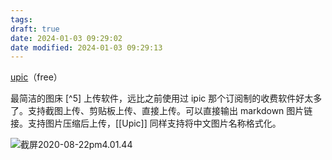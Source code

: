 ```yaml
---
tags: 
draft: true
date: 2024-01-03 09:29:02
date modified: 2024-01-03 09:29:13
---
```

[upic](https://apps.apple.com/cn/app/upic-%E5%9B%BE%E5%BA%8A%E5%B7%A5%E5%85%B7/id1510718678)（free）

最简洁的图床 [^5] 上传软件，远比之前使用过 ipic 那个订阅制的收费软件好太多了。支持截图上传、剪贴板上传、直接上传。可以直接输出 markdown 图片链接。支持图片压缩后上传，[[Upic]] 同样支持将中文图片名称格式化。

![截屏2020-08-22pm4.01.44](https://txx-1257178398.cos.ap-shanghai.myqcloud.com/uPic/%E6%88%AA%E5%B1%8F2020-08-22%20pm4.01.44.png)
